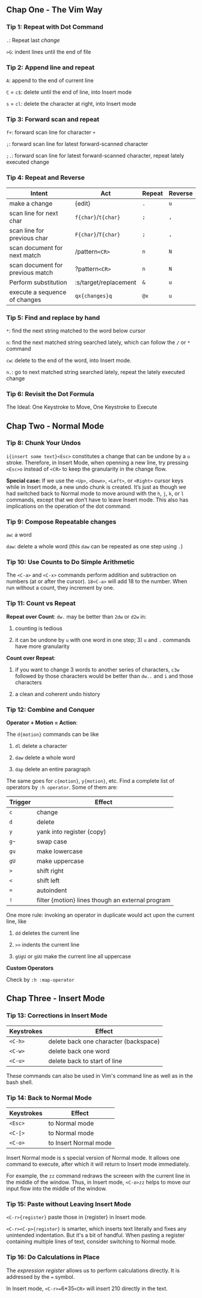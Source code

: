 ## Chap One - The Vim Way

### Tip 1: Repeat with Dot Command

`.`: Repeat last _change_

`>G`: indent lines until the end of file

### Tip 2: Append line and repeat

`A`: append to the end of current line

`C` = `c$`: delete until the end of line, into Insert mode

`s` = `cl`: delete the character at right, into Insert mode

### Tip 3: Forward scan and repeat

`f+`: forward scan line for character `+`

`;`: forward scan line for latest forward-scanned character

`;.`: forward scan line for latest forward-scanned character, repeat lately executed change

### Tip 4: Repeat and Reverse

|Intent                           | Act                   | Repeat | Reverse |
|---------------------------------|-----------------------|--------|---------|
|make a change                    | {edit}                | `.`    | `u`     |
|scan line for next char          | `f{char}`/`t{char}`   | `;`    | `,`     |
|scan line for previous char      | `F{char}`/`T{char}`   | `;`    | `,`     |
|scan document for next match     | /pattern`<CR>`        | `n`    | `N`     |
|scan document for previous match | ?pattern`<CR>`        | `n`    | `N`     |
|Perform substitution             | :s/target/replacement | `&`    | `u`     |
|execute a sequence of changes    | `qx{changes}q`        | `@x`   | `u`     |


### Tip 5: Find and replace by hand

`*`: find the next string matched to the word below cursor

`n`: find the next matched string searched lately, which can follow the `/` or `*` command

`cw`: delete to the end of the word, into Insert mode.

`n.`: go to next matched string searched lately, repeat the lately executed change

### Tip 6: Revisit the Dot Formula

The Ideal: One Keystroke to Move, One Keystroke to Execute


## Chap Two -  Normal Mode

### Tip 8: Chunk Your Undos

`i{insert some text}<Esc>` constitutes a change that can be undone by a `u` stroke. Therefore, in Insert Mode, when openning a new line, try pressing `<Esc>o` instead of `<CR>` to keep the granularity in the change flow.

__Special case:__ If we use the `<Up>`, `<Down>`, `<Left>`, or `<Right>` cursor keys while in Insert mode, a new undo chunk is created. It’s just as though we had switched back to Normal mode to move around with the `h`, `j`, `k`, or `l` commands, except that we don’t have to leave Insert mode. This also has implications on the operation of the dot command.

### Tip 9: Compose Repeatable changes

`aw`: a word

`daw`: delete a whole word (this `daw` can be repeated as one step using `.`)

### Tip 10: Use Counts to Do Simple Arithmetic

The `<C-a>` and `<C-x>` commands perform addition and subtraction on numbers (at or after the cursor). `18<C-a>` will add 18 to the number. When run without a count, they increment by one.

### Tip 11: Count vs Repeat

__Repeat over Count__: `dw.` may be better than `2dw` or `d2w` in: 

1. counting is tedious 

2. it can be undone by `u` with one word in one step; 3) `u` and `.` commands have more granularity

__Count over Repeat__: 

1. if you want to change 3 words to another series of characters, `c3w` followed by those characters would be better than `dw..` and `i` and those characters

2. a clean and coherent undo history

### Tip 12: Combine and Conquer

__Operator + Motion = Action__:

The `d{motion}` commands can be like 

1. `dl` delete a character

2. `daw` delete a whole word

3. `dap` delete an entire paragraph

The same goes for `c{motion}`, `y{motion}`, etc. Find a complete list of operators by `:h operator`. Some of them are:

| Trigger | Effect                                           |
|---------|--------------------------------------------------|
| `c`     | change                                           |
| `d`     | delete                                           |
| `y`     | yank into register (copy)                        |
| `g~`    | swap case                                        |
| `gu`    | make lowercase                                   |
| `gU`    | make uppercase                                   |
| `>`     | shift right                                      |
| `<`     | shift left                                       |
| `=`     | autoindent                                       |
| `!`     | filter {motion} lines though an external program |

One more rule: invoking an operator in duplicate would act upon the current line, like

1. `dd` deletes the current line

2. `>>` indents the current line

3. `gUgU` or `gUU` make the current line all uppercase

__Custom Operators__

Check by `:h :map-operator`

## Chap Three - Insert Mode

### Tip 13: Corrections in Insert Mode

| Keystrokes | Effect                                |
|------------|---------------------------------------|
| `<C-h>`    | delete back one character (backspace) |
| `<C-w>`    | delete back one word                  |
| `<C-u>`    | delete back to start of line          |

These commands can also be used in Vim's command line as well as in the bash shell.

### Tip 14: Back to Normal Mode

| Keystrokes | Effect                |
|------------|-----------------------|
| `<Esc>`    | to Normal mode        |
| `<C-[>`    | to Normal mode        |
| `<C-o>`    | to Insert Normal mode |

Insert Normal mode is s special version of Normal mode. It allows one command to execute, after which it will return to Insert mode immediately.

For example, the `zz` command redraws the screeen with the current line in the middle of the window. Thus, in Insert mode, `<C-o>zz` helps to move our input flow into the middle of the window.

### Tip 15: Paste without Leaving Insert Mode

`<C-r>{register}` paste those in {register} in Insert mode.

`<C-r><C-p>{register}` is smarter, which inserts text literally and fixes any unintended indentation. But it's a bit of handful. When pasting a register containing  multiple lines of text, consider switching to Normal mode.

### Tip 16: Do Calculations in Place

The _expression register_ allows us to perform calculations directly. It is addressed by the `=` symbol. 

In Insert mode, `<C-r>=`6*35`<CR>` will insert 210 directly in the text.
